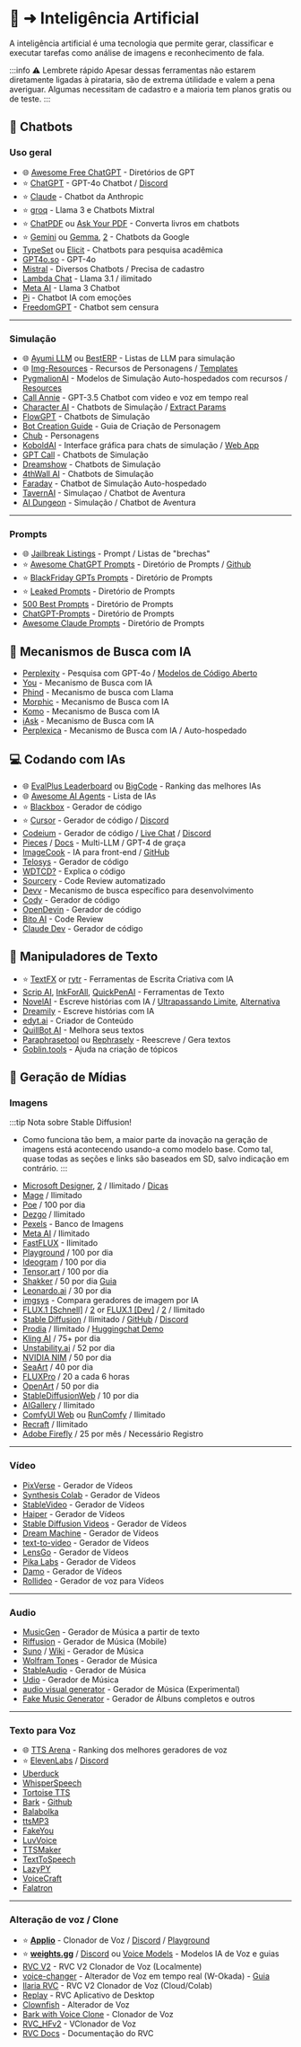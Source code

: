 # 🤖 ➜ Inteligência Artificial

A inteligência artificial é uma tecnologia que permite gerar, classificar e executar tarefas como análise de imagens e reconhecimento de fala.

:::info ⚠️ Lembrete rápido
Apesar dessas ferramentas não estarem diretamente ligadas à pirataria, são de extrema útilidade e valem a pena averiguar. Algumas necessitam de cadastro e a maioria tem planos gratis ou de teste.
:::

## 💬 Chatbots

### Uso geral

* 🌐 [Awesome Free ChatGPT](https://github.com/LiLittleCat/awesome-free-chatgpt/blob/main/README_en.md) - Diretórios de GPT
* ⭐ [ChatGPT](https://chatgpt.com/) - GPT-4o Chatbot / [Discord](https://discord.com/invite/openai)
* ⭐ [Claude](https://claude.ai/) - Chatbot da Anthropic
* ⭐ [groq](https://groq.com/) - Llama 3 e Chatbots Mixtral
* ⭐ [ChatPDF](https://www.chatpdf.com/) ou [Ask Your PDF](https://askyourpdf.com/) - Converta livros em chatbots
* ⭐ [Gemini](https://gemini.google.com/) ou [Gemma](https://github.com/google/gemma.cpp), [2](https://ai.google.dev/gemma/) - Chatbots da Google
* [TypeSet](https://typeset.io/) ou [Elicit](https://elicit.com/) - Chatbots para pesquisa acadêmica
* [GPT4o.so](https://gpt4o.so/app) - GPT-4o
* [Mistral](https://chat.mistral.ai/chat) - Diversos Chatbots / Precisa de cadastro
* [Lambda Chat](https://lambda.chat/chatui/) - Llama 3.1 / ilimitado
* [Meta AI](https://www.meta.ai/) - Llama 3 Chatbot
* [Pi](https://pi.ai/talk) - Chatbot IA com emoções
* [FreedomGPT](https://chat.freedomgpt.com/pt) - Chatbot sem censura

***
### Simulação

* 🌐 [Ayumi LLM](http://ayumi.m8geil.de/ayumi_bench_v3_results.html) ou [BestERP](https://besterp.ai/) - Listas de LLM para simulação
* 🌐 [Img-Resources](https://rentry.org/lmg-resources) - Recursos de Personagens / [Templates](https://rentry.org/lmg_template)
* [PygmalionAI](https://discord.com/invite/pygmalionai) - Modelos de Simulação Auto-hospedados com recursos / [Resources](https://rentry.co/PygmalionLinks)
* [Call Annie](https://callannie.ai/) - GPT-3.5 Chatbot com video e voz em tempo real 
* [Character AI](https://character.ai/) - Chatbots de Simulação / [Extract Params](https://rentry.org/reverseCAI)
* [FlowGPT](https://flowgpt.com/chat) - Chatbots de Simulação
* [Bot Creation Guide](https://wikia.schneedc.com/bot-creation/intro) - Guia de Criação de Personagem
* [Chub](https://www.chub.ai/) - Personagens
* [KoboldAI](https://github.com/henk717/KoboldAI) - Interface gráfica para chats de simulação / [Web App](https://lite.koboldai.net/)
* [GPT Call](https://gptcall.net/) - Chatbots de Simulação
* [Dreamshow](https://dreamshow.ai/) - Chatbots de Simulação 
* [4thWall AI](https://beta.4wall.ai/) - Chatbots de Simulação 
* [Faraday](https://faraday.dev/) - Chatbot de Simulação Auto-hospedado
* [TavernAI](https://tavernai.net/) - Simulaçao / Chatbot de Aventura
* [AI Dungeon](https://play.aidungeon.io/main/landing) - Simulação / Chatbot de Aventura

***
### Prompts

* 🌐 [Jailbreak Listings](https://rentry.org/jb-listing) - Prompt / Listas de "brechas"
* ⭐ [Awesome ChatGPT Prompts](https://prompts.chat/) - Diretório de Prompts / [Github](https://github.com/f/awesome-chatgpt-prompts)
* ⭐ [BlackFriday GPTs Prompts](https://github.com/friuns2/BlackFriday-GPTs-Prompts) - Diretório de Prompts
* ⭐ [Leaked Prompts](https://github.com/linexjlin/GPTs) - Diretório de Prompts
* [500 Best Prompts](https://puzzle-jute-202.notion.site/500-Best-ChatGPT-Prompts-f5b4ad65deec4b6385316fdb8740af74) - Diretório de Prompts
* [ChatGPT-Prompts](https://github.com/yokoffing/ChatGPT-Prompts) - Diretório de Prompts
* [Awesome Claude Prompts](https://github.com/langgptai/awesome-claude-prompts/) - Diretório de Prompts


## 🔎 Mecanismos de Busca com IA

* [Perplexity](https://www.perplexity.ai/) - Pesquisa com GPT-4o / [Modelos de Código Aberto](https://labs.perplexity.ai/)
* [You](https://you.com/) - Mecanismo de Busca com IA
* [Phind](https://www.phind.com/) - Mecanismo de busca com Llama
* [Morphic](https://www.morphic.sh/) - Mecanismo de Busca com IA
* [Komo](https://komo.ai/) - Mecanismo de Busca com IA
* [iAsk](https://iask.ai/) - Mecanismo de Busca com IA
* [Perplexica](https://github.com/ItzCrazyKns/Perplexica) - Mecanismo de Busca com IA / Auto-hospedado

## 💻 Codando com IAs

* 🌐 [EvalPlus Leaderboard](https://evalplus.github.io/leaderboard.html) ou [BigCode](https://huggingface.co/spaces/bigcode/bigcode-models-leaderboard) - Ranking das melhores IAs
* 🌐 [Awesome AI Agents](https://github.com/e2b-dev/awesome-ai-agents) - Lista de IAs
* ⭐ [Blackbox](https://www.blackbox.ai/) - Gerador de código
* ⭐ [Cursor](https://www.trycursor.com/) - Gerador de código / [Discord](https://discord.gg/PJEgRywgRy)
* [Codeium](https://codeium.com/) - Gerador de código / [Live Chat](https://codeium.com/live/general) / [Discord](https://discord.com/invite/3XFf78nAx5)
* [Pieces](https://pieces.app/) / [Docs](https://docs.pieces.app) - Multi-LLM / GPT-4 de graça
* [ImageCook](https://imgcook.com) - IA para front-end / [GitHub](https://github.com/imgcook/imgcook)
* [Telosys](https://www.telosys.org/) - Gerador de código
* [WDTCD?](https://whatdoesthiscodedo.com/) - Explica o código
* [Sourcery](https://sourcery.ai/) - Code Review automatizado
* [Devv](https://devv.ai/) - Mecanismo de busca específico para desenvolvimento
* [Cody](https://about.sourcegraph.com/cody) - Gerador de código
* [OpenDevin](https://github.com/OpenDevin/OpenDevin) - Gerador de código
* [Bito AI](https://bito.ai/) - Code Review
* [Claude Dev](https://github.com/saoudrizwan/claude-dev) - Gerador de código


## 📝 Manipuladores de Texto

* ⭐ [TextFX](https://textfx.withgoogle.com/) or [rytr](https://rytr.me/) - Ferramentas de Escrita Criativa com IA
* [Scrip AI](https://scripai.com/), [InkForAll](https://app.inkforall.com/tools), [QuickPenAI](https://quickpenai.com/) - Ferramentas de Texto
* [NovelAI](https://novelai.net/) - Escreve histórias com IA / [Ultrapassando Limite](https://pastebin.com/JDyvqZcz), [Alternativa](https://greasyfork.org/en/scripts/448926)
* [Dreamily](https://dreamily.ai/) - Escreve histórias com IA
* [edyt.ai](https://app.edyt.ai/) - Criador de Conteúdo
* [QuillBot AI](https://quillbot.com/) - Melhora seus textos
* [Paraphrasetool](https://paraphrasetool.com/) ou [Rephrasely](https://rephrasely.com) - Reescreve / Gera textos
* [Goblin.tools](https://goblin.tools/) - Ajuda na criação de tópicos

## 📸 Geração de Mídias
### Imagens

:::tip Nota sobre Stable Diffusion!
- Como funciona tão bem, a maior parte da inovação na geração de imagens está acontecendo usando-a como modelo base. Como tal, quase todas as seções e links são baseados em SD, salvo indicação em contrário.
:::

* [Microsoft Designer](https://designer.microsoft.com/image-creator), [2](https://www.bing.com/images/create) / Ilimitado / [Dicas](https://rentry.co/bingimagecreatortips)
* [Mage](https://www.mage.space/) / Ilimitado
* [Poe](https://poe.com/) / 100 por dia
* [Dezgo](https://dezgo.com/) / Ilimitado
* [Pexels](https://www.pexels.com/pt-br/) - Banco de Imagens
* [Meta AI](https://imagine.meta.com/) / Ilimitado
* [FastFLUX](https://fastflux.ai/) - Ilimitado
* [Playground](https://playground.com/) / 100 por dia
* [Ideogram](https://ideogram.ai/) / 100 por dia
* [Tensor.art](https://tensor.art/) / 100 por dia
* [Shakker](https://www.shakker.ai/) / 50 por dia [Guia](https://docs.google.com/document/d/1PZ6to6Nn995J0o0BbEPhucqge9uyc1acQoNuvWkK6M8/edit#heading=h.kkzhkyyy4ze4)
* [Leonardo.ai](https://app.leonardo.ai/) / 30 por dia
* [imgsys](https://imgsys.org/) - Compara geradores de imagem por IA
* [FLUX.1 [Schnell]](https://huggingface.co/spaces/black-forest-labs/FLUX.1-schnell) / [2](https://fal.ai/models/fal-ai/flux/schnell?ref=blog.fal.ai) or [FLUX.1 [Dev]](https://huggingface.co/spaces/black-forest-labs/FLUX.1-dev) / [2](https://fal.ai/models/fal-ai/flux/dev?ref=blog.fal.ai) / Ilimitado
* [Stable Diffusion](https://huggingface.co/spaces/stabilityai/stable-diffusion) / Ilimitado / [GitHub](https://github.com/Stability-AI/stablediffusion) / [Discord](https://discord.com/invite/stablediffusion)
* [Prodia](https://app.prodia.com/) / Ilimitado / [Huggingchat Demo](https://huggingface.co/spaces/prodia/fast-stable-diffusion)
* [Kling AI](https://klingai.com/) / 75+ por dia
* [Unstability.ai](https://www.unstability.ai/) / 52 por dia
* [NVIDIA NIM](https://build.nvidia.com/) / 50 por dia
* [SeaArt](https://www.seaart.ai/) / 40 por dia
* [FLUXPro](https://fluxpro.art/) / 20 a cada 6 horas
* [OpenArt](https://openart.ai/) / 50 por dia
* [StableDiffusionWeb](https://stablediffusionweb.com/) / 10 por dia
* [AIGallery](https://aigallery.app/) / Ilimitado
* [ComfyUI Web](https://comfyuiweb.com/) ou [RunComfy](https://www.runcomfy.com/comfyui-web) / Ilimitado
* [Recraft](https://www.recraft.ai/) / Ilimitado
* [Adobe Firefly](https://firefly.adobe.com/) / 25 por mês / Necessário Registro


***
### Vídeo

* [PixVerse](https://pixverse.ai/) - Gerador de Vídeos
* [Synthesis Colab](https://github.com/camenduru/text-to-video-synthesis-colab) - Gerador de Vídeos
* [StableVideo](https://www.stablevideo.com/) - Gerador de Vídeos
* [Haiper](https://haiper.ai/) - Gerador de Vídeos
* [Stable Diffusion Videos](https://github.com/nateraw/stable-diffusion-videos) - Gerador de Vídeos
* [Dream Machine](https://lumalabs.ai/dream-machine) - Gerador de Vídeos
* [text-to-video](https://text-to-video.vercel.app) - Gerador de Vídeos
* [LensGo](https://lensgo.ai/) - Gerador de Vídeos
* [Pika Labs](https://www.pika.art/) - Gerador de Vídeos
* [Damo](https://huggingface.co/spaces/damo-vilab/modelscope-text-to-video-synthesis) - Gerador de Vídeos
* [Rollideo](https://rollideo.com/) - Gerador de voz para Vídeos

***
### Audio

* [MusicGen](https://huggingface.co/spaces/facebook/MusicGen) - Gerador de Música a partir de texto
* [Riffusion](https://www.riffusion.com/) - Gerador de Música (Mobile)
* [Suno](https://suno.com/) / [Wiki](https://sunoaiwiki.com/en) - Gerador de Música
* [Wolfram Tones](https://tones.wolfram.com/) - Gerador de Música
* [StableAudio](https://www.stableaudio.com/) - Gerador de Música
* [Udio](https://www.udio.com/) - Gerador de Música
* [audio visual generator](https://fredericbriolet.com/avg/) - Gerador de Música (Experimental)
* [Fake Music Generator](https://www.fakemusicgenerator.com/) - Gerador de Álbuns completos e outros

***
### Texto para Voz

* 🌐 [TTS Arena](https://huggingface.co/spaces/TTS-AGI/TTS-Arena) - Ranking dos melhores geradores de voz
* ⭐ [ElevenLabs](https://beta.elevenlabs.io/) / [Discord](https://discord.com/invite/elevenlabs)
* [Uberduck](https://uberduck.ai/)
* [WhisperSpeech](https://huggingface.co/spaces/collabora/WhisperSpeech)
* [Tortoise TTS](https://github.com/neonbjb/tortoise-tts)
* [Bark](https://huggingface.co/spaces/suno/bark) - [Github](https://github.com/suno-ai/bark)
* [Balabolka](https://www.cross-plus-a.com/bportable.htm)
* [ttsMP3](https://ttsmp3.com/)
* [FakeYou](https://fakeyou.com/)
* [LuvVoice](https://luvvoice.com/)
* [TTSMaker](https://ttsmaker.com/)
* [TextToSpeech](https://texttospeech.io/)
* [LazyPY](https://lazypy.ro/tts/)
* [VoiceCraft](https://github.com/jasonppy/VoiceCraft)
* [Falatron](https://falatron.com/)


***
### Alteração de voz / Clone

* ⭐ **[Applio](https://github.com/IAHispano/Applio)** - Clonador de Voz / [Discord](https://discord.com/invite/iahispano) / [Playground](https://applio.org/playground)
* ⭐ **[weights.gg](https://www.weights.gg/)** / [Discord](https://discord.gg/aihub) ou [Voice Models](https://voice-models.com/) - Modelos IA de Voz e guias
* [RVC V2](https://github.com/RVC-Project/Retrieval-based-Voice-Conversion-WebUI/blob/main/docs/en/README.en.md) - RVC V2 Clonador de Voz (Localmente)
* [voice-changer](https://github.com/w-okada/voice-changer) - Alterador de Voz em tempo real (W-Okada) - [Guia](https://rentry.co/VoiceChangerGuide)
* [Ilaria RVC](https://huggingface.co/spaces/TheStinger/Ilaria_RVC) - RVC V2 Clonador de Voz (Cloud/Colab)
* [Replay](https://www.tryreplay.io/) - RVC Aplicativo de Desktop
* [Clownfish](https://clownfish-translator.com/voicechanger/) - Alterador de Voz
* [Bark with Voice Clone](https://huggingface.co/spaces/kevinwang676/Bark-with-Voice-Cloning) - Clonador de Voz
* [RVC_HFv2](https://huggingface.co/spaces/r3gm/RVC_HFv2) - VClonador de Voz
* [RVC Docs](https://docs.aihub.wtf/) - Documentação do RVC
